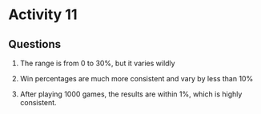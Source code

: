 # Activity 11

## Questions

1. The range is from 0 to 30%, but it varies wildly

2. Win percentages are much more consistent and vary by less than 10%

3. After playing 1000 games, the results are within 1%, which is highly consistent.